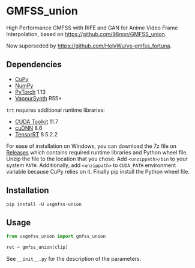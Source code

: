 # GMFSS_union
High Performance GMFSS with RIFE and GAN for Anime Video Frame Interpolation, based on https://github.com/98mxr/GMFSS_union.

Now superseded by https://github.com/HolyWu/vs-gmfss_fortuna.


## Dependencies
- [CuPy](https://docs.cupy.dev/en/stable/install.html)
- [NumPy](https://numpy.org/install)
- [PyTorch](https://pytorch.org/get-started) 1.13
- [VapourSynth](http://www.vapoursynth.com/) R55+

`trt` requires additional runtime libraries:
- [CUDA Toolkit](https://developer.nvidia.com/cuda-toolkit) 11.7
- [cuDNN](https://developer.nvidia.com/cudnn) 8.6
- [TensorRT](https://developer.nvidia.com/tensorrt) 8.5.2.2

For ease of installation on Windows, you can download the 7z file on [Releases](https://github.com/HolyWu/vs-gmfss_union/releases) which contains required runtime libraries and Python wheel file. Unzip the file to the location that you chose. Add `<unzippath>/bin` to your system `PATH`. Additionally, add `<unzippath>` to `CUDA_PATH` environment variable because CuPy relies on it. Finally pip install the Python wheel file.


## Installation
```
pip install -U vsgmfss-union
```


## Usage
```python
from vsgmfss_union import gmfss_union

ret = gmfss_union(clip)
```

See `__init__.py` for the description of the parameters.
